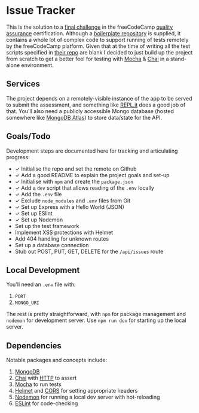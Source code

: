 # Issue Tracker

This is the solution to a [final challenge](https://www.freecodecamp.org/learn/quality-assurance/quality-assurance-projects/issue-tracker) in the freeCodeCamp [quality assurance](https://www.freecodecamp.org/learn/quality-assurance/) certification. Although a [boilerplate repository](https://github.com/freeCodeCamp/boilerplate-project-issuetracker/) is supplied, it contains a whole lot of complex code to support running of tests remotely by the freeCodeCamp platform. Given that at the time of writing all the test scripts specified in [their repo](https://github.com/freeCodeCamp/freeCodeCamp/blob/production-current/curriculum/challenges/english/06-quality-assurance/quality-assurance-projects/issue-tracker.english.md) are blank I decided to just build up the project from scratch to get a better feel for testing with [Mocha](https://www.npmjs.com/package/mocha) &amp; [Chai](https://www.npmjs.com/package/chai) in a stand-alone environment.

## Services

The project depends on a remotely-visible instance of the app to be served to submit the assessment, and something like [REPL.it](https://repl.it/) does a good job of that. You'll also need a publicly accessible Mongo database (hosted somewhere like [MongoDB Atlas](https://www.mongodb.com/cloud/atlas)) to store data/state for the API.

## Goals/Todo

Development steps are documented here for tracking and articulating progress:

- ✓ Initialise the repo and set the remote on Github
- ✓ Add a good README to explain the project goals and set-up
- ✓ Initialise with `npm` and create the `package.json`
- ✓ Add a `dev` script that allows reading of the `.env` locally
- ✓ Add the `.env` file
- ✓ Exclude `node_modules` and `.env` files from Git
- ✓ Set up Express with a Hello World (JSON)
- ✓ Set up ESlint
- ✓ Set up Nodemon
- Set up the test framework
- Implement XSS protections with Helmet
- Add 404 handling for unknown routes
- Set up a database connection
- Stub out POST, PUT, GET, DELETE for the `/api/issues` route

## Local Development

You'll need an `.env` file with:

1. `PORT`
1. `MONGO_URI`

The rest is pretty straightforward, with `npm` for package management and `nodemon` for development server. Use `npm run dev` for starting up the local server.

## Dependencies

Notable packages and concepts include:

1. [MongoDB](https://www.npmjs.com/package/mongodb)
1. [Chai](https://www.npmjs.com/package/chai) with [HTTP](https://www.npmjs.com/package/chai-http) to assert
1. [Mocha](https://www.npmjs.com/package/mocha) to run tests
1. [Helmet](https://www.npmjs.com/package/helmet) and [CORS](https://www.npmjs.com/package/cors) for setting appropriate headers
1. [Nodemon](https://www.npmjs.com/package/nodemon) for running a local dev server with hot-reloading
1. [ESLint](https://www.npmjs.com/package/eslint) for code-checking
